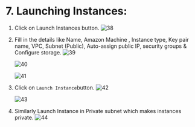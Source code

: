 # 7. Launching Instances:

1. Click on Launch Instances button.
   ![38](https://github.com/DevopsAllInOne/01-AWS-2024/blob/main/Notes-Images/01-499/38.jpg)

2. Fill in the details like Name, Amazon Machine     <IMAGE>, Instance type, Key pair name, VPC, Subnet (Public),
   Auto-assign public IP, security groups & Configure storage.
   ![39](https://github.com/DevopsAllInOne/01-AWS-2024/blob/main/Notes-Images/01-499/39.jpg)

   ![40](https://github.com/DevopsAllInOne/01-AWS-2024/blob/main/Notes-Images/01-499/40.jpg)

   ![41](https://github.com/DevopsAllInOne/01-AWS-2024/blob/main/Notes-Images/01-499/41.jpg)

4. Click on ```Launch Instance```button.
   ![42](https://github.com/DevopsAllInOne/01-AWS-2024/blob/main/Notes-Images/01-499/42.jpg)

   ![43](https://github.com/DevopsAllInOne/01-AWS-2024/blob/main/Notes-Images/01-499/43.jpg)

6. Similarly Launch Instance in Private subnet which makes instances private.
   ![44](https://github.com/DevopsAllInOne/01-AWS-2024/blob/main/Notes-Images/01-499/44.jpg)
